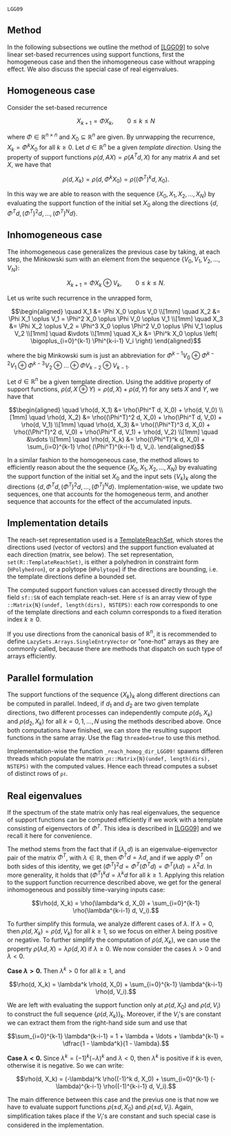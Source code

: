 ```@docs
LGG09
```

## Method

In the following subsections we outline the method of [[LGG09]](@ref) to solve
linear set-based recurrences using support functions, first the homogeneous case
and then the inhomogeneous case without wrapping effect.
We also discuss the special case of real eigenvalues.

## Homogeneous case

Consider the set-based recurrence

```math
X_{k+1} = \Phi X_k,\qquad 0 \leq k \leq N
```
where $\Phi \in \mathbb{R}^{n\times n}$ and $X_0 \subseteq \mathbb{R}^n$ are given.
By unrwapping the recurrence, $X_k = \Phi^k X_0$ for all $k \geq 0$. Let $d \in \mathbb{R}^n$ be a given
*template direction*. Using the property of support functions $\rho(d, A X) = \rho(A^T d, X)$
for any matrix $A$ and set $X$, we have that

```math
ρ(d, X_k) = \rho(d, \Phi^k X_0) = \rho((\Phi^T)^k d, X_0).
```
In this way we are able to reason with the sequence $\{X_0, X_1, X_2, \ldots, X_N\}$
by evaluating the support function of the initial set $X_0$ along the directions
$\{d, \Phi^T d, (\Phi^T)^2 d, \ldots, (\Phi^T)^N d\}$.


## Inhomogeneous case

The inhomogeneous case generalizes the previous case by taking, at each step,
the Minkowski sum with an element from the sequence $\{V_0, V_1, V_2, \ldots, V_N\}$:

```math
X_{k+1} = \Phi X_k \oplus V_k,\qquad 0 \leq k \leq N.
```
Let us write such recurrence in the unrapped form,

```math
\begin{aligned}
\quad X_1 &= \Phi X_0 \oplus V_0 \\[1mm]
\quad X_2 &= \Phi X_1 \oplus V_1 = \Phi^2 X_0 \oplus \Phi V_0 \oplus V_1 \\[1mm]
\quad X_3 &= \Phi X_2 \oplus V_2 = \Phi^3 X_0 \oplus \Phi^2 V_0 \oplus \Phi V_1  \oplus V_2 \\[1mm]
\quad &\vdots \\[1mm]
\quad X_k &= \Phi^k X_0 \oplus \left( \bigoplus_{i=0}^{k-1} \Phi^{k-i-1} V_i \right)
\end{aligned}
```
where the big Minkowski sum is just an abbreviation for
$\Phi^{k-1} V_0 \oplus \Phi^{k-2} V_1 \oplus \Phi^{k-3} V_2 \oplus \ldots \oplus \Phi V_{k-2} \oplus V_{k-1}$.

Let $d \in \mathbb{R}^n$ be a given template direction. Using the additive property of
support functions, $\rho(d, X \oplus Y) = \rho(d, X) + \rho(d, Y)$ for any sets $X$ and $Y$,
we have that

```math
\begin{aligned}
\quad \rho(d, X_1) &= \rho(\Phi^T d, X_0) + \rho(d, V_0) \\[1mm]
\quad \rho(d, X_2) &= \rho((\Phi^T)^2 d, X_0) + \rho(\Phi^T d, V_0) + \rho(d, V_1) \\[1mm]
\quad \rho(d, X_3) &= \rho((\Phi^T)^3 d, X_0) + \rho((\Phi^T)^2 d, V_0) + \rho(\Phi^T d, V_1) + \rho(d, V_2) \\[1mm]
\quad &\vdots \\[1mm]
\quad \rho(d, X_k) &= \rho((\Phi^T)^k d, X_0) + \sum_{i=0}^{k-1} \rho( (\Phi^T)^{k-i-1} d,  V_i).
\end{aligned}
```
In a similar fashion to the homogeneous case, the method allows to efficiently reason
about the the sequence $\{X_0, X_1, X_2, \ldots, X_N\}$ by evaluating the support
function of the initial set $X_0$ and the input sets $\{V_k\}_k$ along the directions
$\{d, \Phi^T d, (\Phi^T)^2 d, \ldots, (\Phi^T)^N d\}$. Implementation-wise, we update
two sequences, one that accounts for the homogeneous term, and another
sequence that accounts for the effect of the accumulated inputs.

## Implementation details

The reach-set representation used is a [TemplateReachSet](@ref), which stores the
directions used (vector of vectors) and the support function evaluated at each direction
(matrix, see below). The set representation, `set(R::TemplateReachSet)`, is either a polyhedron in constraint form
(`HPolyhedron`), or a polytope (`HPolytope`) if the directions are bounding, i.e.
the template directions define a bounded set.

The computed support function values can accessed directly through the field
`sf::SN` of each template reach-set. Here `sf` is an array view of type `::Matrix{N}(undef, length(dirs), NSTEPS)`:
each row corresponds to one of the template directions and each column corresponds to a fixed iteration index $k \geq 0$.

If you use directions from the canonical basis of $\mathbb{R}^n$, it is recommended to define `LazySets.Arrays.SingleEntryVector`
or "one-hot" arrays as they are commonly called, because there are methods that dispatch on such type of arrays efficiently.

## Parallel formulation

The support functions of the sequence $\{X_k\}_k$ along different directions can be
computed in parallel. Indeed, if $d_1$ and $d_2$ are two given template directions, two different processes
can independently compute $\rho(d_1, X_k)$ and $\rho(d_2, X_k)$ for all $k = 0, 1, \ldots, N$
using the methods described above. Once both computations have finished, we can store
the resulting support functions in the same array. Use the flag `threaded=true` to
use this method.

Implementation-wise the function `_reach_homog_dir_LGG09!` spawns differen threads
which populate the matrix `ρℓ::Matrix{N}(undef, length(dirs), NSTEPS)` with the computed
values. Hence each thread computes a subset of distinct rows of `ρℓ`.

## Real eigenvalues

If the spectrum of the state matrix only has real eigenvalues, the sequence of
support functions can be computed efficiently if we work with a template
consisting of eigenvectors of $\Phi^T$. This idea is described in [[LGG09]](@ref)
and we recall it here for convenience.

The method stems from the fact that if $(\lambda, d)$ is an eigenvalue-eigenvector
pair of the matrix $\Phi^T$, with $\lambda \in \mathbb{R}$, then
$\Phi^T d = \lambda d$, and if we apply $\Phi^T$ on both sides of this identity, we get
$(\Phi^T)^2 d = \Phi^T (\Phi^T d) = \Phi^T(\lambda d) = \lambda^2 d$.
In more generality, it holds that $(\Phi^T)^k d  = \lambda^k d$ for all $k \ge 1$.
Applying this relation to the support function recurrence described above, we get
for the general inhomogeneous and possibly time-varying inputs case:

```math
\rho(d, X_k) = \rho(\lambda^k d, X_0) + \sum_{i=0}^{k-1} \rho(\lambda^{k-i-1} d, V_i).
```
To further simplify this formula, we analyze different cases of $\lambda$.
If $\lambda = 0$, then $\rho(d, X_k) = \rho(d, V_k)$ for all $k \geq 1$, so we focus
on either $\lambda$ being positive or negative. To further simplify the computation
of $\rho(d, X_k)$, we can use the property $\rho(\lambda d, X) = \lambda \rho(d, X)$
if $\lambda \geq 0$. We now consider the cases $\lambda > 0$ and $\lambda < 0$.

**Case $\lambda > 0$.** Then $\lambda^k > 0$ for all $k \geq 1$,
and

```math
\rho(d, X_k) = \lambda^k \rho(d, X_0) +  \sum_{i=0}^{k-1} \lambda^{k-i-1} \rho(d, V_i).
```
We are left with evaluating the support function only at $\rho(d, X_0)$  and $\rho(d, V_i)$
to construct the full sequence $\{\rho(d, X_k)\}_{k}$. Moreover, if the $V_i$'s are constant
we can extract them from the right-hand side sum and use that
```math
\sum_{i=0}^{k-1} \lambda^{k-i-1} = 1 + \lambda + \ldots + \lambda^{k-1} = \dfrac{1 - \lambda^k}{1 - \lambda}.
```

**Case $\lambda < 0$.** Since $\lambda^k = (-1)^k (-\lambda)^k$ and $\lambda < 0$, then
$\lambda^k$ is positive if $k$ is even, otherwise it is negative. So we can write:

```math
\rho(d, X_k) = (-\lambda)^k \rho((-1)^k d, X_0) + \sum_{i=0}^{k-1} (-\lambda)^{k-i-1} \rho((-1)^{k-i-1} d, V_i).
```
The main difference between this case and the previus one is that now we have to evaluate
support functions $\rho(\pm d, X_0)$ and $\rho(\pm d, V_i)$. Again, simplification takes place
if the $V_i$'s are constant and such special case is considered in the implementation.
